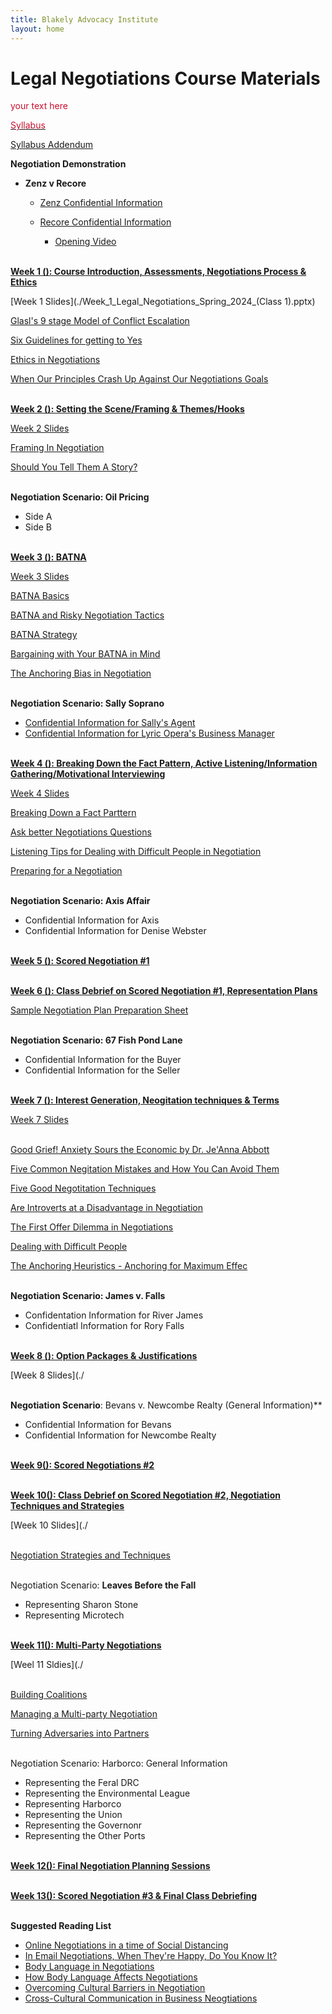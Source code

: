 ```yaml
---
title: Blakely Advocacy Institute
layout: home
---
```

# Legal Negotiations Course Materials

  <span style="color: rgba(200,16,46);">your text here 


[ <span style="color: rgba(200,16,46);"> Syllabus](./Spring_2024_Legal_Negotiatio_Syllabus_updated.pdf)

[Syllabus Addendum](./Spring_2024_Legal_Negotiations_syllabus_addendum.pdf)

**Negotiation Demonstration**

- **Zenz v Recore**

    - [Zenz Confidential Information](./Senator_Zenz.pdf)
    - [Recore Confidential Information](./Senator_Recore.pdf)
 
        - [Opening Video](https://uofh-my.sharepoint.com/:v:/g/personal/dburgosc_cougarnet_uh_edu/Edl19Pca7xZEgo4vUFVfeh8BK6qKS5uj9JhI8l7xEsj1kw?nav=eyJyZWZlcnJhbEluZm8iOnsicmVmZXJyYWxBcHAiOiJPbmVEcml2ZUZvckJ1c2luZXNzIiwicmVmZXJyYWxBcHBQbGF0Zm9ybSI6IldlYiIsInJlZmVycmFsTW9kZSI6InZpZXciLCJyZWZlcnJhbFZpZXciOiJNeUZpbGVzTGlua0NvcHkifX0&e=c8nwtl)
     
<br> **<u> Week 1 (): Course Introduction, Assessments, Negotiations Process & Ethics </u>**

[Week 1 Slides](./Week_1_Legal_Negotiations_Spring_2024_(Class 1).pptx)

[Glasl's 9 stage Model of Conflict Escalation](./Conflict_Escalation_Glasl.pdf)

[Six Guidelines for getting to Yes](./Six_Guidelines_for_Getting_to_Yes.docx)

[Ethics in Negotiations](./Ethics_in_Negotiations.docx)

[When Our Principles Crash Up Against Our Negotiations Goals](./When_Our_Principles_Crash_Up_Against_Our_Negotiation_Goals.docx)

<br> **<u>Week 2 (): Setting the Scene/Framing & Themes/Hooks </u>** 

[Week 2 Slides](./Week_2_Setting_the_Scene_and_Framing_Spring_2024.pptx)

[Framing In Negotiation](./Framing_in_Negotiation.docx)

[Should You Tell Them A Story?](./Stories_Weak_Strong_Facts.docx)

<br> **Negotiation Scenario: Oil Pricing** 
- Side A
- Side B

<br> **<u>Week 3 (): BATNA </u>** 

[Week 3 Slides](./)

[BATNA Basics](./13_BATNA_Basics.pdf)

[BATNA and Risky Negotiation Tactics](./BATNA_and_Risky_Negotiation_Tactics.docx)

[BATNA Strategy](./BATNA_Strategy_Should_You_Reveal_Your_BATNA.docx)

[Bargaining with Your BATNA in Mind](./Negotiation_and_Bargaining_with_Your_BATNA_in_Mind.docx)

[The Anchoring Bias in Negotiation](./The_Anchoring_Bias_in_Negotiation.docx)

<br> **Negotiation Scenario: Sally Soprano** 
- [Confidential Information for Sally's Agent](./Sally's_Agent-Confidential_Information.pdf)
- [Confidential Information for Lyric Opera's Business Manager](./Lyric_Opera's_Business_Manager-Confidential_Information.pdf)

<br> **<u>Week 4 (): Breaking Down the Fact Pattern, Active Listening/Information Gathering/Motivational Interviewing </u>** 

[Week 4 Slides](./)

[Breaking Down a Fact Parttern](./Breaking_Down_a_Fact_Pattern.pdf)

[Ask better Negotiations Questions](./Ask_Better_Negotiation_Questions.docx)

[Listening Tips for Dealing with Difficult People in Negotiation](./Negotiation_Tips_Listening_Skills_for_Dealing_with_Difficult_People.docx)

[Preparing for a Negotiation](./Preparing_for_a_Negotiation.docx)

<br> **Negotiation Scenario: Axis Affair**

- Confidential Information for Axis
- Confidential Information for Denise Webster

<br> **<u>Week 5 (): Scored Negotiation #1</u>**

<br> **<u>Week 6 (): Class Debrief on Scored Negotiation #1, Representation Plans</u>**

[Sample Negotiation Plan Preparation Sheet](./Negotiation_Prep_Sheet.pdf)

<br> **Negotiation Scenario: 67 Fish Pond Lane**
- Confidential Information for the Buyer
- Confidential Information for the Seller

<br> **<u>Week 7 (): Interest Generation, Neogitation techniques & Terms</u>**

[Week 7 Slides](./)

<br> [Good Grief! Anxiety Sours the Economic by Dr. Je'Anna Abbott](./Good_Grief!_Anxiety_Sours_the_Economic_Abbott.pdf)

[Five Common Negitation Mistakes and How You Can Avoid Them](./5_Common_Negotiation_Mistakes_and_How_You_Can_Avoid_Them.docx)

[Five Good Negotitation Techniques](./5_Good_Negotiation_Techniques.docx)

[Are Introverts at a Disadvantage in Negotiation](./Are_Introverts_at_a_Disadvantage_in_Negotiation.docx)

[The First Offer Dilemma in Negotiations](./The_First_Offer_Dilemma_in_Negotiations.pdf)

[Dealing with Difficult People](./Dealing_with_Difficult_People.pdf)

[The Anchoring Heuristics - Anchoring for Maximum Effec](./The_Anchoring_Heurist_Anchoring_for_Maximum_Effect.docx)

<br> **Negotiation Scenario: James v. Falls**

- Confidentation Information for River James
- Confidentiatl Information for Rory Falls

<br> **<u>Week 8 (): Option Packages & Justifications</u>**

[Week 8 Slides](./

<br> **Negotiation Scenario**: Bevans v. Newcombe Realty (General Information)**

- Confidential Information for Bevans
- Confidential Information for Newcombe Realty

<br> **<u>Week 9(): Scored Negotiations #2</u>**

<br> **<u>Week 10(): Class Debrief on Scored Negotiation #2, Negotiation Techniques and Strategies</u>**

[Week 10 Slides](./

<br> [Negotiation Strategies and Techniques](./Negotiation_Strategies_and_Techniques.pdf)

<br> Negotiation Scenario: **Leaves Before the Fall**

- Representing Sharon Stone
- Representing Microtech

<br> **<u>Week 11(): Multi-Party Negotiations</u>**

[Weel 11 Sldies](./

<br> [Building Coalitions](./Coalition_Building.docx)

[Managing a Multi-party Negotiation](./Managing_a_Multiparty_Negotiation.docx)

[Turning Adversaries into Partners](./Turning_Adversaries_into_Partners.pdf)

<br> Negotiation Scenario: Harborco: General Information

- Representing the Feral DRC
- Representing the Environmental League
- Representing Harborco
- Representing the Union
- Representing the Governonr
- Representing the Other Ports

<br> **<u>Week 12(): Final Negotiation Planning Sessions</u>**

<br> **<u>Week 13(): Scored Negotiation #3 & Final Class Debriefing</u>**

<br> **Suggested Reading List**

- [Online Negotiations in a time of Social Distancing](./Online_Negotiation_in_a_Time_of_Social_Distance.docx)
- [In Email Negotiations, When They're Happy, Do You Know It?](./In_Email_Negotiations,_When_They're_Happy,_Do_You_Know_It.docx)
- [Body Language in Negotiations](./Body_Language_in_Negotiation.docx)
- [How Body Language Affects Negotiations](./How_Body_Language_Affects_Negotiation.docx)
- [Overcoming Cultural Barriers in Negotiation](./Overcoming_Cultural_Barriers_in_Negotiation_V02.pdf)
- [Cross-Cultural Communication in Business Neogtiations](./Cross_Cultural_Communication_in_Business_Negotiations.docx)



















